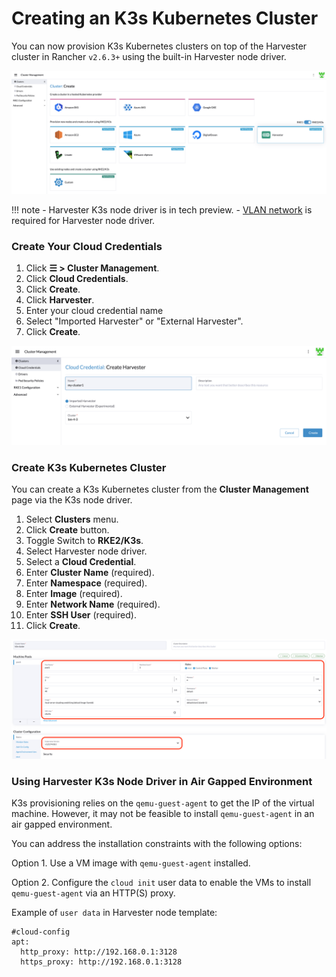 # Creating an K3s Kubernetes Cluster

You can now provision K3s Kubernetes clusters on top of the Harvester cluster in Rancher `v2.6.3+` using the built-in Harvester node driver.

![k3s-cluster](assets/rke2-k3s-node-driver.png)

!!! note
    - Harvester K3s node driver is in tech preview.
    - [VLAN network](https://docs.harvesterhci.io/v1.0/networking/harvester-network/#create-a-vlan-network) is required for Harvester node driver.

### Create Your Cloud Credentials

1. Click **☰ > Cluster Management**.
2. Click **Cloud Credentials**.
3. Click **Create**.
4. Click **Harvester**.
5. Enter your cloud credential name
6. Select "Imported Harvester" or "External Harvester".
7. Click **Create**.

![create-harvester-cloud-credentials](assets/create-cloud-credentials.png)

###  Create K3s Kubernetes Cluster

You can create a K3s Kubernetes cluster from the **Cluster Management** page via the K3s node driver.

1. Select **Clusters** menu.
2. Click **Create** button.
3. Toggle Switch to **RKE2/K3s**.
4. Select Harvester node driver.
5. Select a **Cloud Credential**.
6. Enter **Cluster Name** (required).
7. Enter **Namespace** (required).
8. Enter **Image** (required).
9. Enter **Network Name** (required).
10. Enter **SSH User** (required).
11. Click **Create**.

![create-k3s-harvester-cluster](assets/create-k3s-harvester-cluster.png)

### Using Harvester K3s Node Driver in Air Gapped Environment

K3s provisioning relies on the `qemu-guest-agent` to get the IP of the virtual machine. However, it may not be feasible to install `qemu-guest-agent` in an air gapped environment.

You can address the installation constraints with the following options:

Option 1. Use a VM image with `qemu-guest-agent` installed.

Option 2. Configure the `cloud init` user data to enable the VMs to install `qemu-guest-agent` via an HTTP(S) proxy.

Example of `user data` in Harvester node template:
```
#cloud-config
apt:
  http_proxy: http://192.168.0.1:3128
  https_proxy: http://192.168.0.1:3128
```

